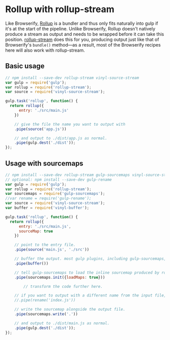 # Rollup with rollup-stream

Like Browserify, [Rollup](https://rollupjs.org/) is a bundler and thus only fits naturally into gulp if it's at the start of the pipeline. Unlike Browserify, Rollup doesn't natively produce a stream as output and needs to be wrapped before it can take this position. [rollup-stream](https://github.com/Permutatrix/rollup-stream) does this for you, producing output just like that of Browserify's `bundle()` method&mdash;as a result, most of the Browserify recipes here will also work with rollup-stream.

## Basic usage
```js
// npm install --save-dev rollup-stream vinyl-source-stream
var gulp = require('gulp');
var rollup = require('rollup-stream');
var source = require('vinyl-source-stream');

gulp.task('rollup', function() {
  return rollup({
      entry: './src/main.js'
    })

    // give the file the name you want to output with
    .pipe(source('app.js'))

    // and output to ./dist/app.js as normal.
    .pipe(gulp.dest('./dist'));
});
```

## Usage with sourcemaps
```js
// npm install --save-dev rollup-stream gulp-sourcemaps vinyl-source-stream vinyl-buffer
// optional: npm install --save-dev gulp-rename
var gulp = require('gulp');
var rollup = require('rollup-stream');
var sourcemaps = require('gulp-sourcemaps');
//var rename = require('gulp-rename');
var source = require('vinyl-source-stream');
var buffer = require('vinyl-buffer');

gulp.task('rollup', function() {
  return rollup({
      entry: './src/main.js',
      sourceMap: true
    })

    // point to the entry file.
    .pipe(source('main.js', './src'))

    // buffer the output. most gulp plugins, including gulp-sourcemaps, don't support streams.
    .pipe(buffer())

    // tell gulp-sourcemaps to load the inline sourcemap produced by rollup-stream.
    .pipe(sourcemaps.init({loadMaps: true}))

        // transform the code further here.

    // if you want to output with a different name from the input file, use gulp-rename here.
    //.pipe(rename('index.js'))

    // write the sourcemap alongside the output file.
    .pipe(sourcemaps.write('.'))

    // and output to ./dist/main.js as normal.
    .pipe(gulp.dest('./dist'));
});
```
